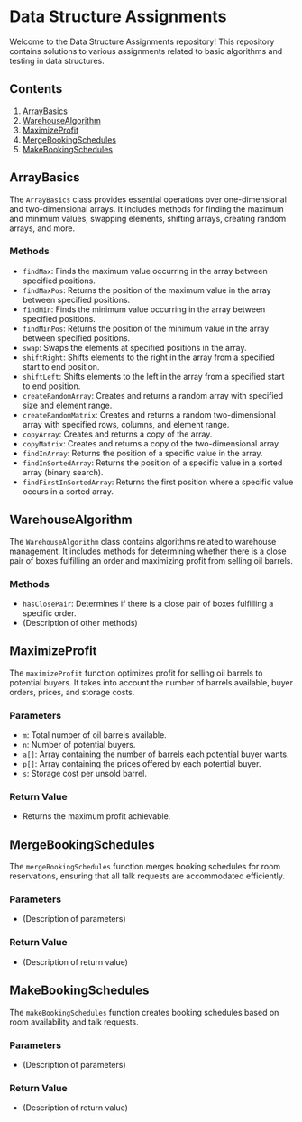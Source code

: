 # Data Structure Assignments

Welcome to the Data Structure Assignments repository! This repository contains solutions to various assignments related to basic algorithms and testing in data structures.

## Contents

1. [ArrayBasics](#arraybasics)
2. [WarehouseAlgorithm](#warehousealgorithm)
3. [MaximizeProfit](#maximizeprofit)
4. [MergeBookingSchedules](#mergebookingschedules)
5. [MakeBookingSchedules](#makebookingschedules)

## ArrayBasics

The `ArrayBasics` class provides essential operations over one-dimensional and two-dimensional arrays. It includes methods for finding the maximum and minimum values, swapping elements, shifting arrays, creating random arrays, and more.

### Methods

- `findMax`: Finds the maximum value occurring in the array between specified positions.
- `findMaxPos`: Returns the position of the maximum value in the array between specified positions.
- `findMin`: Finds the minimum value occurring in the array between specified positions.
- `findMinPos`: Returns the position of the minimum value in the array between specified positions.
- `swap`: Swaps the elements at specified positions in the array.
- `shiftRight`: Shifts elements to the right in the array from a specified start to end position.
- `shiftLeft`: Shifts elements to the left in the array from a specified start to end position.
- `createRandomArray`: Creates and returns a random array with specified size and element range.
- `createRandomMatrix`: Creates and returns a random two-dimensional array with specified rows, columns, and element range.
- `copyArray`: Creates and returns a copy of the array.
- `copyMatrix`: Creates and returns a copy of the two-dimensional array.
- `findInArray`: Returns the position of a specific value in the array.
- `findInSortedArray`: Returns the position of a specific value in a sorted array (binary search).
- `findFirstInSortedArray`: Returns the first position where a specific value occurs in a sorted array.

## WarehouseAlgorithm

The `WarehouseAlgorithm` class contains algorithms related to warehouse management. It includes methods for determining whether there is a close pair of boxes fulfilling an order and maximizing profit from selling oil barrels.

### Methods

- `hasClosePair`: Determines if there is a close pair of boxes fulfilling a specific order.
- (Description of other methods)

## MaximizeProfit

The `maximizeProfit` function optimizes profit for selling oil barrels to potential buyers. It takes into account the number of barrels available, buyer orders, prices, and storage costs.

### Parameters

- `m`: Total number of oil barrels available.
- `n`: Number of potential buyers.
- `a[]`: Array containing the number of barrels each potential buyer wants.
- `p[]`: Array containing the prices offered by each potential buyer.
- `s`: Storage cost per unsold barrel.

### Return Value

- Returns the maximum profit achievable.

## MergeBookingSchedules

The `mergeBookingSchedules` function merges booking schedules for room reservations, ensuring that all talk requests are accommodated efficiently.

### Parameters

- (Description of parameters)

### Return Value

- (Description of return value)

## MakeBookingSchedules

The `makeBookingSchedules` function creates booking schedules based on room availability and talk requests.

### Parameters

- (Description of parameters)

### Return Value

- (Description of return value)

